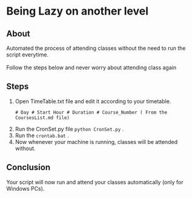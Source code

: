 # Being Lazy on another level

## About
Automated the process of attending classes without the need to run the script everytime.
<br>
<br>
Follow the steps below and never worry about attending class again

## Steps
1. Open TimeTable.txt file and edit it according to your timetable.
    ```
    # Day # Start Hour # Duration # Course_Number ( From the CoursesList.md file)
    ```
2. Run the CronSet.py file ```python CronSet.py``` .
3. Run the ```crontab.bat``` .
4. Now whenever your machine is running, classes will be attended without.

## Conclusion
Your script will now run and attend your classes automatically (only for Windows PCs).